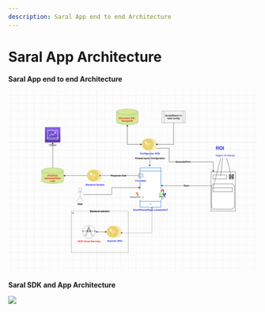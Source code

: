 ```yaml
---
description: Saral App end to end Architecture
---
```


# Saral App Architecture

**Saral App end to end Architecture**

![](<../.gitbook/assets/Saral v1.0 Architecture.png>)

**Saral SDK and App Architecture**

![](<../.gitbook/assets/saral\_sdk\_app\_arch-Saral SDK.png>)
